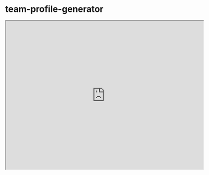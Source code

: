 # team-profile-generator

<iframe src="https://drive.google.com/file/d/1dYyvxFCRFtxEgvYHnuIip7y-_cwwjTCn/preview" width="640" height="480"></iframe>
